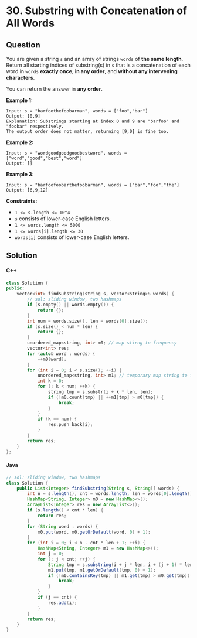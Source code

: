 # 30. Substring with Concatenation of All Words

## Question

You are given a string `s` and an array of strings `words` of **the same length**. Return all starting indices of substring(s) in `s` that is a concatenation of each word in `words` **exactly once**, **in any order**, and **without any intervening characters**.

You can return the answer in **any order**.

**Example 1:**

```
Input: s = "barfoothefoobarman", words = ["foo","bar"]
Output: [0,9]
Explanation: Substrings starting at index 0 and 9 are "barfoo" and "foobar" respectively.
The output order does not matter, returning [9,0] is fine too.
```

**Example 2:**

```
Input: s = "wordgoodgoodgoodbestword", words = ["word","good","best","word"]
Output: []
```

**Example 3:**

```
Input: s = "barfoofoobarthefoobarman", words = ["bar","foo","the"]
Output: [6,9,12]
```

**Constraints:**

* `1 <= s.length <= 10^4`
* `s` consists of lower-case English letters.
* `1 <= words.length <= 5000`
* `1 <= words[i].length <= 30`
* `words[i]` consists of lower-case English letters.

## Solution

#### C++

```cpp
class Solution {
public:
    vector<int> findSubstring(string s, vector<string>& words) {
        // sol: sliding window, two hashmaps
        if (s.empty() || words.empty()) {
            return {};
        }
        int num = words.size(), len = words[0].size();
        if (s.size() < num * len) {
            return {};
        }
        unordered_map<string, int> m0; // map stirng to frequency
        vector<int> res;
        for (auto& word : words) {
            ++m0[word];
        }
        for (int i = 0; i < s.size(); ++i) {
            unordered_map<string, int> m1; // temporary map string to frequency
            int k = 0;
            for (; k < num; ++k) {
                string tmp = s.substr(i + k * len, len);
                if (!m0.count(tmp) || ++m1[tmp] > m0[tmp]) {
                    break;
                }
            }
            if (k == num) {
                res.push_back(i);
            }
        }
        return res;
    }
};
```

#### Java

```java
// sol: sliding window, two hashmaps
class Solution {
    public List<Integer> findSubstring(String s, String[] words) {
        int n = s.length(), cnt = words.length, len = words[0].length();
        HashMap<String, Integer> m0 = new HashMap<>();
        ArrayList<Integer> res = new ArrayList<>();
        if (s.length() < cnt * len) {
            return res;
        }
        for (String word : words) {
            m0.put(word, m0.getOrDefault(word, 0) + 1);
        }
        for (int i = 0; i < n - cnt * len + 1; ++i) {
            HashMap<String, Integer> m1 = new HashMap<>();
            int j = 0;
            for (; j < cnt; ++j) {
                String tmp = s.substring(i + j * len, i + (j + 1) * len);
                m1.put(tmp, m1.getOrDefault(tmp, 0) + 1);
                if (!m0.containsKey(tmp) || m1.get(tmp) > m0.get(tmp)) {
                    break;
                }
            }
            if (j == cnt) {
                res.add(i);
            }
        }
        return res;
    }
}
```
